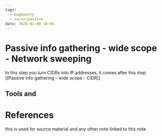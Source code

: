 ```yaml
---
tags:
  - bugbounty
  - recon/passive
date: 2025-01-08 16:05
---
```

# Passive info gathering - wide scope - Network sweeping
In this step you turn CIDRs into IP addresses, it comes after this step [[Passive info gathering - wide scope - CIDR]]

## Tools and 





# References
this is used for source material and any other note linked to this note
